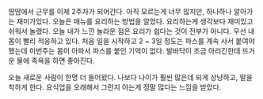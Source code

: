 땀땀에서 근무를 이제 2주차가 되어간다. 아직 모르는게 너무 많지만, 하나하나 알아가는 재미가있다. 오늘은 매뉴를 요리하는 방법을 알았다. 요리하는게 생각보다 재미있고 쉬워서 놀랬다. 오늘 내가 느낀 놀라운 점은 요리가 쉽다는 것이 전부가 아니다. 우선 내 몸이 빨리 적응하고 있다. 처음 일을 시작하고 2 ~ 3일 정도는 파스를 계속 사서 붙여야 했는데 이번주는 몸이 아파서 파스를 붙인 기억이 없다. 발바닥이 조금 아리긴한데 뜨거운 물에 족욕을 하면 좋아진다. 

오늘 새로운 사람이 한명 더 들어왔다. 나보다 나이가 훨씬 많은데 되게 상냥하고, 말을 착하게 한다. 요식업을 오래해서 그런지 아는게 정말 많다는 느낌을 받았다. 



